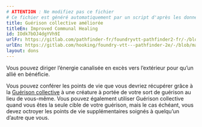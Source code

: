 ```yaml
---
# ATTENTION : Ne modifiez pas ce fichier
# Ce fichier est généré automatiquement par un script d'après les données du module Foundry VTT officiel et de sa traduction
title: Guérison collective améliorée
titleEn: Improved Communal Healing
id: IOdk7bOJ4dgYVh9I
urlFr: https://gitlab.com/pathfinder-fr/foundryvtt-pathfinder2-fr/-/blob/master/data/feats/IOdk7bOJ4dgYVh9I.htm
urlEn: https://gitlab.com/hooking/foundry-vtt---pathfinder-2e/-/blob/master/packs/data/feats.db/improved-communal-healing.json
layout: dons
---
```

Vous pouvez diriger l’énergie canalisée en excès vers l’extérieur pour qu’un allié en bénéficie.

Vous pouvez conférer les points de vie que vous devriez récupérer grâce à la [Guérison collective](guérison-collective.md) à une créature à portée de votre sort de guérison au lieu de vous-même. Vous pouvez également utiliser Guérison collective quand vous êtes la seule cible de votre guérison, mais le cas échéant, vous devez octroyer les points de vie supplémentaires soignés à quelqu’un d’autre que vous.
